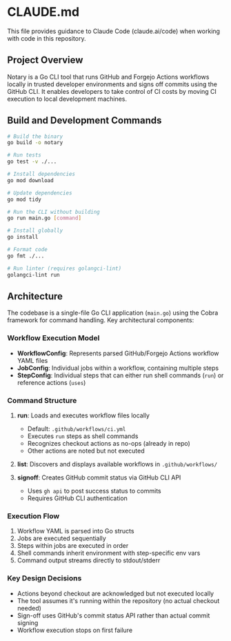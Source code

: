 # CLAUDE.md

This file provides guidance to Claude Code (claude.ai/code) when working with code in this repository.

## Project Overview

Notary is a Go CLI tool that runs GitHub and Forgejo Actions workflows locally in trusted developer environments and signs off commits using the GitHub CLI. It enables developers to take control of CI costs by moving CI execution to local development machines.

## Build and Development Commands

```bash
# Build the binary
go build -o notary

# Run tests
go test -v ./...

# Install dependencies
go mod download

# Update dependencies
go mod tidy

# Run the CLI without building
go run main.go [command]

# Install globally
go install

# Format code
go fmt ./...

# Run linter (requires golangci-lint)
golangci-lint run
```

## Architecture

The codebase is a single-file Go CLI application (`main.go`) using the Cobra framework for command handling. Key architectural components:

### Workflow Execution Model
- **WorkflowConfig**: Represents parsed GitHub/Forgejo Actions workflow YAML files
- **JobConfig**: Individual jobs within a workflow, containing multiple steps
- **StepConfig**: Individual steps that can either run shell commands (`run`) or reference actions (`uses`)

### Command Structure
1. **run**: Loads and executes workflow files locally
   - Default: `.github/workflows/ci.yml`
   - Executes `run` steps as shell commands
   - Recognizes checkout actions as no-ops (already in repo)
   - Other actions are noted but not executed

2. **list**: Discovers and displays available workflows in `.github/workflows/`

3. **signoff**: Creates GitHub commit status via GitHub CLI API
   - Uses `gh api` to post success status to commits
   - Requires GitHub CLI authentication

### Execution Flow
1. Workflow YAML is parsed into Go structs
2. Jobs are executed sequentially
3. Steps within jobs are executed in order
4. Shell commands inherit environment with step-specific env vars
5. Command output streams directly to stdout/stderr

### Key Design Decisions
- Actions beyond checkout are acknowledged but not executed locally
- The tool assumes it's running within the repository (no actual checkout needed)
- Sign-off uses GitHub's commit status API rather than actual commit signing
- Workflow execution stops on first failure